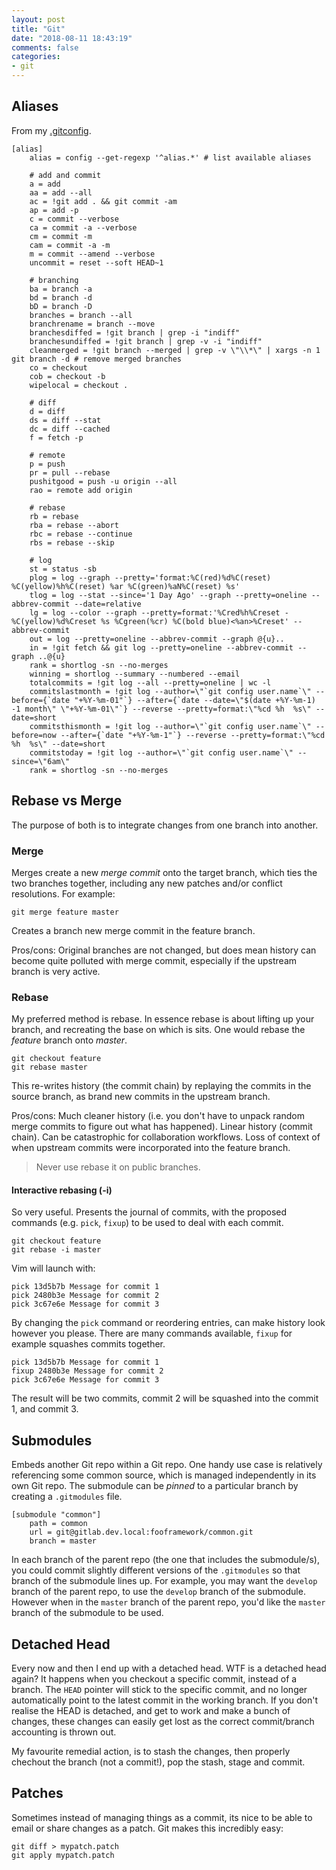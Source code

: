 ```yaml
---
layout: post
title: "Git"
date: "2018-08-11 18:43:19"
comments: false
categories:
- git
---
```


## Aliases

From my [.gitconfig](https://github.com/bm4cs/dotfiles/blob/master/git/gitconfig).

    [alias]
        alias = config --get-regexp '^alias.*' # list available aliases
        
        # add and commit
        a = add
        aa = add --all
        ac = !git add . && git commit -am
        ap = add -p
        c = commit --verbose
        ca = commit -a --verbose
        cm = commit -m
        cam = commit -a -m
        m = commit --amend --verbose
        uncommit = reset --soft HEAD~1
        
        # branching
        ba = branch -a
        bd = branch -d
        bD = branch -D
        branches = branch --all
        branchrename = branch --move
        branchesdiffed = !git branch | grep -i "indiff"
        branchesundiffed = !git branch | grep -v -i "indiff"
        cleanmerged = !git branch --merged | grep -v \"\\*\" | xargs -n 1 git branch -d # remove merged branches
        co = checkout
        cob = checkout -b
        wipelocal = checkout .
        
        # diff
        d = diff
        ds = diff --stat
        dc = diff --cached
        f = fetch -p
        
        # remote
        p = push
        pr = pull --rebase
        pushitgood = push -u origin --all
        rao = remote add origin
        
        # rebase
        rb = rebase
        rba = rebase --abort
        rbc = rebase --continue
        rbs = rebase --skip
        
        # log
        st = status -sb
        plog = log --graph --pretty='format:%C(red)%d%C(reset) %C(yellow)%h%C(reset) %ar %C(green)%aN%C(reset) %s'
        tlog = log --stat --since='1 Day Ago' --graph --pretty=oneline --abbrev-commit --date=relative
        lg = log --color --graph --pretty=format:'%Cred%h%Creset -%C(yellow)%d%Creset %s %Cgreen(%cr) %C(bold blue)<%an>%Creset' --abbrev-commit
        out = log --pretty=oneline --abbrev-commit --graph @{u}..
        in = !git fetch && git log --pretty=oneline --abbrev-commit --graph ..@{u}
        rank = shortlog -sn --no-merges
        winning = shortlog --summary --numbered --email
        totalcommits = !git log --all --pretty=oneline | wc -l
        commitslastmonth = !git log --author=\"`git config user.name`\" --before={`date "+%Y-%m-01"`} --after={`date --date=\"$(date +%Y-%m-1) -1 month\" \"+%Y-%m-01\"`} --reverse --pretty=format:\"%cd %h  %s\" --date=short
        commitsthismonth = !git log --author=\"`git config user.name`\" --before=now --after={`date "+%Y-%m-1"`} --reverse --pretty=format:\"%cd %h  %s\" --date=short
        commitstoday = !git log --author=\"`git config user.name`\" --since=\"6am\"
        rank = shortlog -sn --no-merges



## Rebase vs Merge

The purpose of both is to integrate changes from one branch into another.

### Merge

Merges create a new *merge commit* onto the target branch, which ties the two branches together, including any new patches and/or conflict resolutions. For example:

    git merge feature master

Creates a branch new merge commit in the feature branch.

Pros/cons: Original branches are not changed, but does mean history can become quite polluted with merge commit, especially if the upstream branch is very active.

### Rebase

My preferred method is rebase. In essence rebase is about lifting up your branch, and recreating the base on which is sits. One would rebase the *feature* branch onto *master*.

    git checkout feature
    git rebase master

This re-writes history (the commit chain) by replaying the commits in the source branch, as brand new commits in the upstream branch.

Pros/cons: Much cleaner history (i.e. you don't have to unpack random merge commits to figure out what has happened). Linear history (commit chain). Can be catastrophic for collaboration workflows. Loss of context of when upstream commits were incorporated into the feature branch.

> Never use rebase it on public branches.

#### Interactive rebasing (-i)

So very useful. Presents the journal of commits, with the proposed commands (e.g. `pick`, `fixup`) to be used to deal with each commit.

    git checkout feature
    git rebase -i master

Vim will launch with:

    pick 13d5b7b Message for commit 1
    pick 2480b3e Message for commit 2
    pick 3c67e6e Message for commit 3

By changing the `pick` command or reordering entries, can make history look however you please. There are many commands available, `fixup` for example squashes commits together.

    pick 13d5b7b Message for commit 1
    fixup 2480b3e Message for commit 2
    pick 3c67e6e Message for commit 3

The result will be two commits, commit 2 will be squashed into the commit 1, and commit 3.



## Submodules

Embeds another Git repo within a Git repo. One handy use case is relatively referencing some common source, which is managed independently in its own Git repo. The submodule can be *pinned* to a particular branch by creating a `.gitmodules` file.

    [submodule "common"]
        path = common
        url = git@gitlab.dev.local:fooframework/common.git
        branch = master

In each branch of the parent repo (the one that includes the submodule/s), you could commit slightly different versions of the `.gitmodules` so that branch of the submodule lines up. For example, you may want the `develop` branch of the parent repo, to use the `develop` branch of the submodule. However when in the `master` branch of the parent repo, you'd like the `master` branch of the submodule to be used.


## Detached Head

Every now and then I end up with a detached head. WTF is a detached head again? It happens when you checkout a specific commit, instead of a branch. The `HEAD` pointer will stick to the specific commit, and no longer automatically point to the latest commit in the working branch. If you don't realise the HEAD is detached, and get to work and make a bunch of changes, these changes can easily get lost as the correct commit/branch accounting is thrown out.

My favourite remedial action, is to stash the changes, then properly chechout the branch (not a commit!), pop the stash, stage and commit.



## Patches

Sometimes instead of managing things as a commit, its nice to be able to email or share changes as a patch. Git makes this incredibly easy:

    git diff > mypatch.patch
    git apply mypatch.patch


